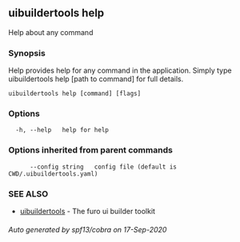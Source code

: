 ## uibuildertools help

Help about any command

### Synopsis

Help provides help for any command in the application.
Simply type uibuildertools help [path to command] for full details.

```
uibuildertools help [command] [flags]
```

### Options

```
  -h, --help   help for help
```

### Options inherited from parent commands

```
      --config string   config file (default is CWD/.uibuildertools.yaml)
```

### SEE ALSO

* [uibuildertools](uibuildertools.md)	 - The furo ui builder toolkit

###### Auto generated by spf13/cobra on 17-Sep-2020
